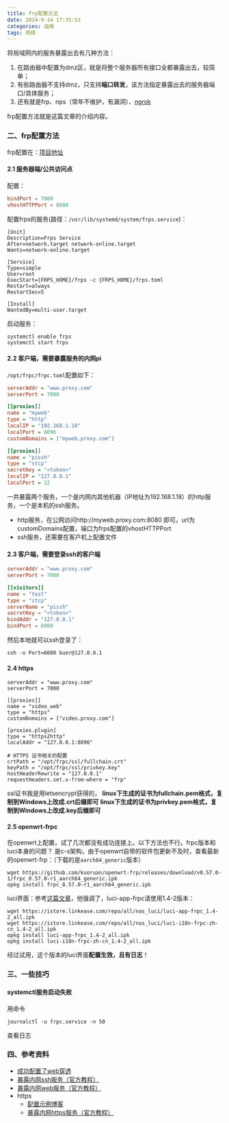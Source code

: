 ```yaml
---
title: frp配置方法
date: 2024-9-14 17:35:52
categories: 运维
tags: 网络
---
```


将局域网内的服务暴露出去有几种方法：
1. 在路由器中配置为dmz区，就是将整个服务器所有接口全都暴露出去，较简单；
2. 有些路由器不支持dmz，只支持**端口转发**，该方法指定暴露出去的服务器端口/具体服务；
3. 还有就是frp、nps（常年不维护，有漏洞）、[ngrok](https://blog.csdn.net/u011886447/article/details/73268407)

frp配置方法就是这篇文章的介绍内容。
<!--more-->
### 二、frp配置方法
frp配置在：[项目地址](https://github.com/fatedier/frp)

#### 2.1 服务器端/公共访问点
配置：
```toml
bindPort = 7000
vhostHTTPPort = 8080
```
配置frps的服务(路径：`/usr/lib/systemd/system/frps.service`)：
```shell
[Unit]
Description=Frps Service
After=network.target network-online.target
Wants=network-online.target

[Service]
Type=simple
User=root
ExecStart={FRPS_HOME}/frps -c {FRPS_HOME}/frps.toml
Restart=always
RestartSec=5

[Install]
WantedBy=multi-user.target
```
启动服务：
```shell
systemctl enable frps
systemctl start frps
```

#### 2.2 客户端，需要暴露服务的内网pi
`/opt/frpc/frpc.toml`配置如下：
```ini
serverAddr = "www.proxy.com"
serverPort = 7000

[[proxies]]
name = "myweb"
type = "http"
localIP = "192.168.1.18"
localPort = 8096
customDomains = ["myweb.proxy.com"]

[[proxies]]
name = "pissh"
type = "stcp"
secretKey = "<token>"
localIP = "127.0.0.1"
localPort = 22
```
一共暴露两个服务，一个是内网内其他机器（IP地址为192.168.1.18）的http服务，一个是本机的ssh服务。
- http服务，在公网访问http://myweb.proxy.com:8080 即可。url为customDomains配置，端口为frps配置的vhostHTTPPort
- ssh服务，还需要在客户机上配置文件

#### 2.3 客户端，需要登录ssh的客户端
```toml
serverAddr = "www.proxy.com"
serverPort = 7000

[[visitors]]
name = "test"
type = "stcp"
serverName = "pissh"
secretKey = "<token>"
bindAddr = "127.0.0.1"
bindPort = 6000
```
然后本地就可以ssh登录了：
```shell
ssh -o Port=6000 buer@127.0.0.1
```

#### 2.4 https
```shell
serverAddr = "www.proxy.com"
serverPort = 7000

[[proxies]]
name = "video_web"
type = "https"
customDomains = ["video.proxy.com"]

[proxies.plugin]
type = "https2http"
localAddr = "127.0.0.1:8096"

# HTTPS 证书相关的配置
crtPath = "/opt/frpc/ssl/fullchain.crt"
keyPath = "/opt/frpc/ssl/privkey.key"
hostHeaderRewrite = "127.0.0.1"
requestHeaders.set.x-from-where = "frp"
```
ssl证书我是用letsencrypt获得的，
**linux下生成的证书为fullchain.pem格式，复制到Windows上改成.crt后缀即可**
**linux下生成的证书为privkey.pem格式，复制到Windows上改成.key后缀即可**

#### 2.5 openwrt-frpc
在openwrt上配置，试了几次都没有成功连接上。以下方法也不行。frpc版本和luci本身的问题？
是c-s架构，由于openwrt自带的软件包更新不及时，查看最新的openwrt-frp：（下载的是`aarch64_generic`版本）
```shell
wget https://github.com/kuoruan/openwrt-frp/releases/download/v0.57.0-1/frpc_0.57.0-r1_aarch64_generic.ipk
opkg install frpc_0.57.0-r1_aarch64_generic.ipk
```

luci界面：参考[这篇文章](https://hwhloveslife.com/?p=20)，他强调了，luci-app-frpc请使用1.4-2版本：
```shell
wget https://istore.linkease.com/repo/all/nas_luci/luci-app-frpc_1.4-2_all.ipk
wget https://istore.linkease.com/repo/all/nas_luci/luci-i18n-frpc-zh-cn_1.4-2_all.ipk
opkg install luci-app-frpc_1.4-2_all.ipk
opkg install luci-i18n-frpc-zh-cn_1.4-2_all.ipk
```
经过试用，这个版本的luci界面**配置生效，且有日志**！

### 三、一些技巧
#### systemctl服务启动失败
用命令
```shell
journalctl -u frpc.service -n 50
```
查看日志


### 四、参考资料
- [成功配置了web穿透](https://www.talaxy.site/lets-use-frp/)
- [暴露内网ssh服务（官方教程）](https://gofrp.org/zh-cn/docs/examples/stcp/)
- [暴露内网web服务（官方教程）](https://gofrp.org/zh-cn/docs/examples/vhost-http/)
- https
    - [配置示例博客](https://www.cnblogs.com/shook/p/12790532.html)
    - [暴露内网https服务（官方教程）](https://gofrp.org/zh-cn/docs/examples/https2http/)